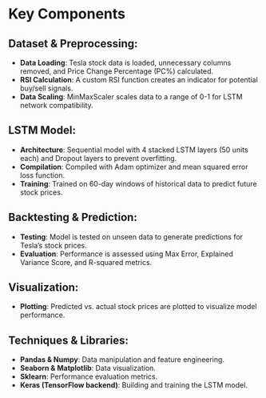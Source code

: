 # Key Components

## Dataset & Preprocessing:
- **Data Loading**: Tesla stock data is loaded, unnecessary columns removed, and Price Change Percentage (PC%) calculated.
- **RSI Calculation**: A custom RSI function creates an indicator for potential buy/sell signals.
- **Data Scaling**: MinMaxScaler scales data to a range of 0-1 for LSTM network compatibility.

## LSTM Model:
- **Architecture**: Sequential model with 4 stacked LSTM layers (50 units each) and Dropout layers to prevent overfitting.
- **Compilation**: Compiled with Adam optimizer and mean squared error loss function.
- **Training**: Trained on 60-day windows of historical data to predict future stock prices.

## Backtesting & Prediction:
- **Testing**: Model is tested on unseen data to generate predictions for Tesla’s stock prices.
- **Evaluation**: Performance is assessed using Max Error, Explained Variance Score, and R-squared metrics.

## Visualization:
- **Plotting**: Predicted vs. actual stock prices are plotted to visualize model performance.

## Techniques & Libraries:
- **Pandas & Numpy**: Data manipulation and feature engineering.
- **Seaborn & Matplotlib**: Data visualization.
- **Sklearn**: Performance evaluation metrics.
- **Keras (TensorFlow backend)**: Building and training the LSTM model.
